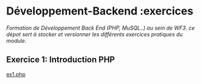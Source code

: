 # Développement-Backend :exercices
*Formation de Développement Back End (PHP, MuSQL..) au sein de WF3. ce dépot sert à stocker et versionner les différents exercices pratiques du module.*
## Exercice 1: Introduction PHP
[ex1.php](exercices/ex1.php "Introduction à PHP")
